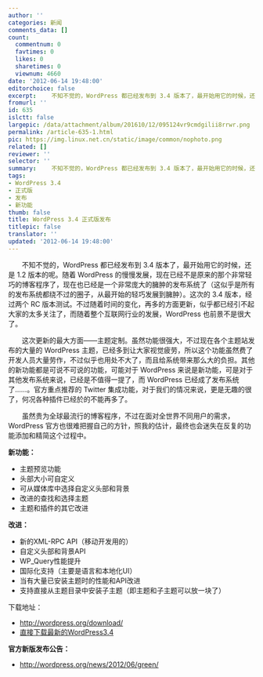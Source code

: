 ```yaml
---
author: ''
categories: 新闻
comments_data: []
count:
  commentnum: 0
  favtimes: 0
  likes: 0
  sharetimes: 0
  viewnum: 4660
date: '2012-06-14 19:48:00'
editorchoice: false
excerpt: 　　不知不觉的，WordPress 都已经发布到 3.4 版本了，最开始用它的时候，还是 1.2 版本的呢。随着 WordPress 的慢慢发展，现在已经不是原来的那个非常轻巧的博客程序了，现在也已经是一个非常庞大的臃肿的发布系统  ...
fromurl: ''
id: 635
islctt: false
largepic: /data/attachment/album/201610/12/095124vr9cmdgilii8rrwr.png
permalink: /article-635-1.html
pic: https://img.linux.net.cn/static/image/common/nophoto.png
related: []
reviewer: ''
selector: ''
summary: 　　不知不觉的，WordPress 都已经发布到 3.4 版本了，最开始用它的时候，还是 1.2 版本的呢。随着 WordPress 的慢慢发展，现在已经不是原来的那个非常轻巧的博客程序了，现在也已经是一个非常庞大的臃肿的发布系统  ...
tags:
- WordPress 3.4
- 正式版
- 发布
- 新功能
thumb: false
title: WordPress 3.4 正式版发布
titlepic: false
translator: ''
updated: '2012-06-14 19:48:00'
---
```


　　不知不觉的，WordPress 都已经发布到 3.4 版本了，最开始用它的时候，还是 1.2 版本的呢。随着 WordPress 的慢慢发展，现在已经不是原来的那个非常轻巧的博客程序了，现在也已经是一个非常庞大的臃肿的发布系统了（这似乎是所有的发布系统都绕不过的圈子，从最开始的轻巧发展到臃肿）。这次的 3.4 版本，经过两个 RC 版本测试。不过随着时间的变化，再多的方面更新，似乎都已经引不起大家的太多关注了，而随着整个互联网行业的发展，WordPress 也前景不是很大了。


　　这次更新的最大方面——主题定制。虽然功能很强大，不过现在各个主题站发布的大量的 WordPress 主题，已经多到让大家视觉疲劳，所以这个功能虽然费了开发人员大量劳作，不过似乎也用处不大了，而且给系统带来那么大的负担。其他的新功能都是可说不可说的功能，可能对于 WordPress 来说是新功能，可是对于其他发布系统来说，已经是不值得一提了，而 WordPress 已经成了发布系统了……。官方重点推荐的 Twitter 集成功能，对于我们的情况来说，更是无趣的很了，何况各种插件已经於的不能再多了。


　　虽然贵为全球最流行的博客程序，不过在面对全世界不同用户的需求，WordPress 官方也很难把握自己的方针，照我的估计，最终也会迷失在反复的功能添加和精简这个过程中。


**新功能：**


* 主题预览功能
* 头部大小可自定义
* 可从媒体库中选择自定义头部和背景
* 改进的查找和选择主题
* 主题和插件的其它改进


**改进：**


* 新的XML-RPC API（移动开发用的）
* 自定义头部和背景API
* WP\_Query性能提升
* 国际化支持（主要是语言和本地化UI）
* 当有大量已安装主题时的性能和API改进
* 支持直接从主题目录中安装子主题（即主题和子主题可以放一块了）


下载地址：


* <http://wordpress.org/download/>
* [直接下载最新的WordPress3.4](http://wordpress.org/latest.zip)


**官方新版发布公告：**


* <http://wordpress.org/news/2012/06/green/>